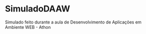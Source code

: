 # SimuladoDAAW
Simulado feito durante a aula de Desenvolvimento de Aplicações em Ambiente WEB - Athon
